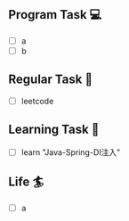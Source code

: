 

## Program Task  💻
- [ ] a
- [ ] b

## Regular Task  🤡
- [ ] leetcode

## Learning Task 🎯
- [ ] learn "Java-Spring-DI注入"

## Life 🏄
- [ ] a